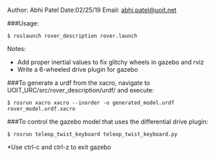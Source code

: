 Author: Abhi Patel
Date:02/25/19
Email: abhi.patel@uoit.net 

###Usage:
```
$ roslaunch rover_description rover.launch
```
Notes:
- Add proper inertial values to fix glitchy wheels in gazebo and rviz
- Write a 6-wheeled drive plugin for gazebo


###To generate a urdf from the xacro, navigate to UOIT_URC/src/rover_description/urdf/ and execute:
```
$ rosrun xacro xacro --inorder -o generated_model.urdf rover_model.urdf.xacro
```
 
###To control the gazebo model that uses the differential drive plugin:
```
$ rosrun teleop_twist_keyboard teleop_twist_keyboard.py
```

 *Use ctrl-c and ctrl-z to exit gazebo
 
 